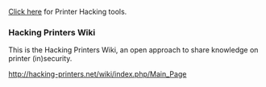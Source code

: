 [Click here](https://github.com/TheGetch/Penetration-Testing-Resources/wiki/Printer-Hacking---Tools) for Printer Hacking tools.

### Hacking Printers Wiki

This is the Hacking Printers Wiki, an open approach to share knowledge on printer (in)security. 
 
http://hacking-printers.net/wiki/index.php/Main_Page
